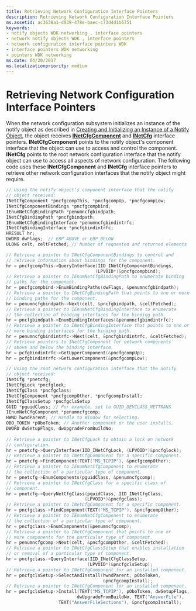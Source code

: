 ```yaml
---
title: Retrieving Network Configuration Interface Pointers
description: Retrieving Network Configuration Interface Pointers
ms.assetid: ac3638a1-d039-478e-baec-c73d4d1b6751
keywords:
- notify objects WDK networking , interface pointers
- network notify objects WDK , interface pointers
- network configuration interface pointers WDK
- interface pointers WDK networking
- pointers WDK networking
ms.date: 04/20/2017
ms.localizationpriority: medium
---
```


# Retrieving Network Configuration Interface Pointers





When the network configuration subsystem initializes an instance of the notify object as described in [Creating and Initializing an Instance of a Notify Object](creating-and-initializing-an-instance-of-a-notify-object.md), the object receives [**INetCfgComponent**](https://docs.microsoft.com/previous-versions/windows/hardware/network/ff547715(v=vs.85)) and [**INetCfg**](https://docs.microsoft.com/previous-versions/windows/hardware/network/ff547694(v=vs.85)) interface pointers. **INetCfgComponent** points to the notify object's component interface that the object can use to access and control the component. **INetCfg** points to the root network configuration interface that the notify object can use to access all aspects of network configuration. The following code uses these **INetCfgComponent** and **INetCfg** interface pointers to retrieve other network configuration interfaces that the notify object might require.

```C++
// Using the notify object's component interface that the notify 
// object received:
INetCfgComponent *pncfgcompThis, *pncfgcompUp, *pncfgcompLow;
INetCfgComponentBindings *pncfgcompbind;
IEnumNetCfgBindingPath *penumncfgbindpath;
INetCfgBindingPath *pncfgbindpath;
IEnumNetCfgBindingInterface *penumncfgbindintrfc;
INetCfgBindingInterface *pncfgbindintrfc;
HRESULT hr;
DWORD dwFlags;  // EBP_ABOVE or EBP_BELOW
ULONG celt, celtFetched; // Number of requested and returned elements

// Retrieve a pointer to INetCfgComponentBindings to control and 
// retrieve information about bindings for the component.
hr = pncfgcompThis->QueryInterface(IID_INetCfgComponentBindings, 
                                  (LPVOID*)&pncfgcompbind);
// Retrieve a pointer to IEnumNetCfgBindingPath to enumerate binding 
// paths for the component.
hr = pncfgcompbind->EnumBindingPaths(dwFlags, &penumncfgbindpath);
// Retrieve a pointer to INetCfgBindingPath that points to one or more 
// binding paths for the component.
hr = penumncfgbindpath->Next(celt, &pncfgbindpath, &celtFetched);
// Retrieve a pointer to IEnumNetCfgBindingInterface to enumerate 
// the collection of binding interfaces for the binding path.
hr = pncfgbindpath->EnumBindingInterfaces(&penumncfgbindintrfc);
// Retrieve a pointer to INetCfgBindingInterface that points to one or 
// more binding interfaces for the binding path.
hr = penumncfgbindintrfc->Next(celt, &pncfgbindintrfc, &celtFetched);
// Retrieve pointers to INetCfgComponent for network components 
// above and below the binding interface.
hr = pcfgbindintrfc->GetUpperComponent(&pncfgcompUp);
hr = pcfgbindintrfc->GetLowerComponent(&pncfgcompLow);

// Using the root network configuration interface that the notify 
// object received:
INetCfg *pnetcfg;
INetCfgLock *pncfglock;
INetCfgClass *pncfgclass;
INetCfgComponent *pncfgcompOther, *pncfgcompInstall;
INetCfgClassSetup *pncfgclsSetup
GUID *pguidClass; // For example, set to GUID_DEVCLASS_NETTRANS
IEnumNetCfgComponent *penumncfgcomp;
HWND hwndParent; // Handle to Window for selecting.
OBO_TOKEN *pOboToken; // Another component or the user installs.
DWORD dwSetupFlags, dwUpgradeFromBuildNo;
 
// Retrieve a pointer to INetCfgLock to obtain a lock on network 
// configuration.
hr = pnetcfg->QueryInterface(IID_INetCfgLock, (LPVOID*)&pncfglock);
// Retrieve a pointer to INetCfgComponent for a specific component.
hr = pnetcfg->FindComponent(TEXT("MS_TCPIP"), &pncfgcompOther);
// Retrieve a pointer to IEnumNetCfgComponent to enumerate 
// the collection of a particular type of component.
hr = pnetcfg->EnumComponents(pguidClass, &penumncfgcomp);
// Retrieve a pointer to INetCfgClass for a specific class of 
// component.
hr = pnetcfg->QueryNetCfgClass(pguidClass, IID_INetCfgClass, 
                              (LPVOID*)&pncfgclass);
// Retrieve a pointer to INetCfgComponent for a specific component.
hr = pncfgclass->FindComponent(TEXT("MS_TCPIP"), &pncfgcompOther);
// Retrieve a pointer to IEnumNetCfgComponent to enumerate 
// the collection of a particular type of component.
hr = pncfgclass->EnumComponents(&penumncfgcomp);
// Retrieve a pointer to INetCfgComponent that points to one or 
// more components for the particular type of component.
hr = penumncfgcomp->Next(celt, &pncfgcompOther, &celtFetched);
// Retrieve a pointer to INetCfgClassSetup that enables installation 
// or removal of a particular type of component.
hr = pncfgclass->QueryInterface(IID_INetCfgClassSetup, 
                               (LPVOID*)&pncfgclsSetup);
// Retrieve a pointer to INetCfgComponent for an installed component.
hr = pncfgclsSetup->SelectAndInstall(hwndParent, pOboToken,
                                     &pncfgcompInstall);
// Retrieve a pointer to INetCfgComponent for an installed component.
hr = pncfgclsSetup->Install(TEXT("MS_TCPIP"), pOboToken, dwSetupFlags, 
                           dwUpgradeFromBuildNo, TEXT("AnswerFile"), 
                    TEXT("AnswerFileSections"), &pncfgcompInstall);
```

 

 





